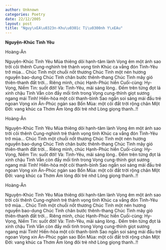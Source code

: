 ```yaml
---
author: Unknown
categories: Poetry
date: 22/12/2005
layout: post
title: "Nguy\xEA\u0323n-Khu\u0301c Ti\u0300nh Y\xEAu"
---
```


**Nguyện-Khúc Tình Yêu**

Hoàng-Ân

Nguyện-Khúc Tình Yêu
Mùa thiêng dõi hạnh-tâm lành
Vọng êm một ánh sao trời cõi thênh
Cung-nghinh trẻ thánh vọng tình
Khúc ca vẳng đón Tình-Yêu trở mùa...
Chúc Tình một chuỗi nốt thương
Chúc Tình một nén hương nguyền bao-dung
Chúc Tình chân bước thênh-thang
Chúc Tình mây gió thiên-thanh đất trời...
Riêng mình, chúc Hạnh-Phúc hiền
Cuối-cùng:  Hy-Vọng, Niềm Tin: suốt đời!
Và: Tình-Yêu, mãi sáng lòng..
Đếm trên từng đọt lá xinh chậu Tình
Vẫn còn đấy mối tình trong
Vọng cung-thỉnh giọt sương ngang mái Tình!
Hiền-hòa một cõi thanh-bình
Sao ngần soi sáng mái đầu trẻ ngoan
Vọng xin Ân-Phúc ngàn sao
Bốn Mùa: một cõi đất trời rộng chân
Một Đời: vang khúc ca Thơm
Ấm lòng đôi trẻ nhớ Lòng giọng thanh..!!

Hoàng-Ân

Nguyện-Khúc Tình Yêu
Mùa thiêng dõi hạnh-tâm lành
Vọng êm một ánh sao trời cõi thênh
Cung-nghinh trẻ thánh vọng tình
Khúc ca vẳng đón Tình-Yêu trở mùa...
Chúc Tình một chuỗi nốt thương
Chúc Tình một nén hương nguyền bao-dung
Chúc Tình chân bước thênh-thang
Chúc Tình mây gió thiên-thanh đất trời...
Riêng mình, chúc Hạnh-Phúc hiền
Cuối-cùng:  Hy-Vọng, Niềm Tin: suốt đời!
Và: Tình-Yêu, mãi sáng lòng..
Đếm trên từng đọt lá xinh chậu Tình
Vẫn còn đấy mối tình trong
Vọng cung-thỉnh giọt sương ngang mái Tình!
Hiền-hòa một cõi thanh-bình
Sao ngần soi sáng mái đầu trẻ ngoan
Vọng xin Ân-Phúc ngàn sao
Bốn Mùa: một cõi đất trời rộng chân
Một Đời: vang khúc ca Thơm
Ấm lòng đôi trẻ nhớ Lòng giọng thanh..!!

Hoàng-Ân

Nguyện-Khúc Tình Yêu
Mùa thiêng dõi hạnh-tâm lành
Vọng êm một ánh sao trời cõi thênh
Cung-nghinh trẻ thánh vọng tình
Khúc ca vẳng đón Tình-Yêu trở mùa...
Chúc Tình một chuỗi nốt thương
Chúc Tình một nén hương nguyền bao-dung
Chúc Tình chân bước thênh-thang
Chúc Tình mây gió thiên-thanh đất trời...
Riêng mình, chúc Hạnh-Phúc hiền
Cuối-cùng:  Hy-Vọng, Niềm Tin: suốt đời!
Và: Tình-Yêu, mãi sáng lòng..
Đếm trên từng đọt lá xinh chậu Tình
Vẫn còn đấy mối tình trong
Vọng cung-thỉnh giọt sương ngang mái Tình!
Hiền-hòa một cõi thanh-bình
Sao ngần soi sáng mái đầu trẻ ngoan
Vọng xin Ân-Phúc ngàn sao
Bốn Mùa: một cõi đất trời rộng chân
Một Đời: vang khúc ca Thơm
Ấm lòng đôi trẻ nhớ Lòng giọng thanh..!!

